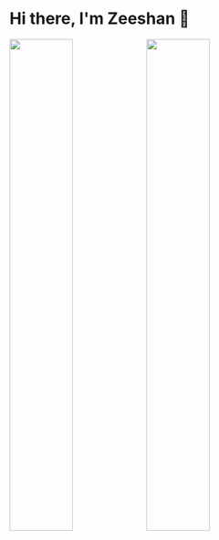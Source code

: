 # Hi there, I'm Zeeshan 👋

<img align = "left" width = "47%" src = "https://github-readme-stats.vercel.app/api?username=zeeshan457&show_icons=true&theme=radical" />

<img align = "left" width = "47%" src = "https://github-readme-stats.vercel.app/api/top-langs/?username=zeeshan457&layout=compact)](https://github.com/zeeshan457/github-readme-stats" />








